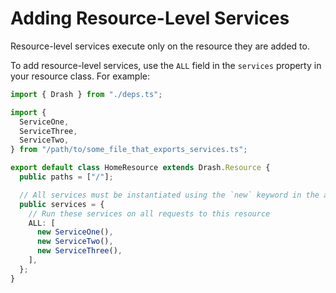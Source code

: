 # Adding Resource-Level Services

Resource-level services execute only on the resource they are added to.

To add resource-level services, use the `ALL` field in the `services` property
in your resource class. For example:

```typescript
import { Drash } from "./deps.ts";

import {
  ServiceOne,
  ServiceThree,
  ServiceTwo,
} from "/path/to/some_file_that_exports_services.ts";

export default class HomeResource extends Drash.Resource {
  public paths = ["/"];

  // All services must be instantiated using the `new` keyword in the array
  public services = {
    // Run these services on all requests to this resource
    ALL: [
      new ServiceOne(),
      new ServiceTwo(),
      new ServiceThree(),
    ],
  };
}
```
